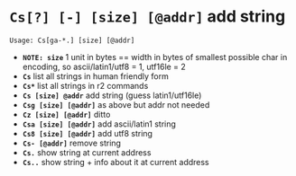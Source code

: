 <!-- TITLE: Cs -->

#  **`Cs[?] [-] [size] [@addr]`** add string


```text
Usage: Cs[ga-*.] [size] [@addr]
```


- **`NOTE: size`** 1 unit in bytes == width in bytes of smallest possible char in encoding, so ascii/latin1/utf8 = 1, utf16le = 2
- **`Cs`** list all strings in human friendly form
- **`Cs*`** list all strings in r2 commands
- **`Cs [size] @addr`** add string (guess latin1/utf16le)
- **`Csg [size] [@addr]`** as above but addr not needed
- **`Cz [size] [@addr]`** ditto
- **`Csa [size] [@addr]`** add ascii/latin1 string
- **`Cs8 [size] [@addr]`** add utf8 string
- **`Cs- [@addr]`** remove string
- **`Cs.`** show string at current address
- **`Cs..`** show string + info about it at current address

<p hidden>Cs Cs* Csg Cz Csa Cs8 Cs- Cs.. Cs.</p>